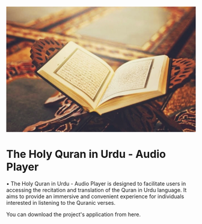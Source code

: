 ![](https://github.com/ZORO2045/Quran_live/blob/main/banner.jpg)
# The Holy Quran in Urdu - Audio Player
• The Holy Quran in Urdu - Audio Player is designed to facilitate users in accessing the recitation and translation of the Quran in Urdu language. It aims to provide an immersive and convenient experience for individuals interested in listening to the Quranic verses.

You can download the project's application from here.
